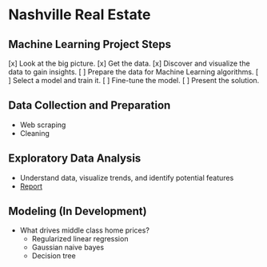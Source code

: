 # Nashville Real Estate

## Machine Learning Project Steps
[x] Look at the big picture.
[x] Get the data.
[x] Discover and visualize the data to gain insights.
[ ] Prepare the data for Machine Learning algorithms.
[ ] Select a model and train it.
[ ] Fine-tune the model.
[ ] Present the solution.

## Data Collection and Preparation
-  Web scraping
-  Cleaning

## Exploratory Data Analysis
- Understand data, visualize trends, and identify potential features
- [Report](https://github.com/sheacon/nashville_real_estate_eda/blob/main/final_report.pdf)

## Modeling (In Development)
- What drives middle class home prices?
  - Regularized linear regression
  - Gaussian naive bayes
  - Decision tree
